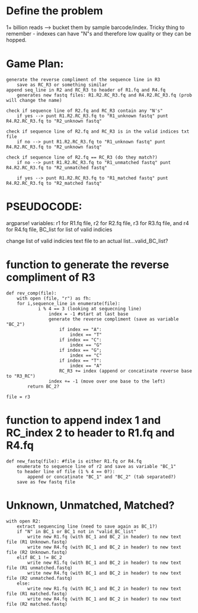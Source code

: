 # Define the problem

1+ billion reads --> bucket them by sample barcode/index. Tricky thing to remember - indexes can have "N"s and therefore low quality or they can be hopped. 

# Game Plan:
    generate the reverse compliment of the sequence line in R3
        save as RC_R3 or something similar
    append seq_line in R2 and RC_R3 to header of R1.fq and R4.fq
        generates new fastq files: R1.R2.RC_R3.fq and R4.R2.RC_R3.fq (prob will change the name)
    
    check if sequence line of R2.fq and RC_R3 contain any "N's"
        if yes --> punt R1.R2.RC_R3.fq to "R1_unknown fastq" punt R4.R2.RC_R3.fq to "R2_unknown fastq"
    
    check if sequence line of R2.fq and RC_R3 is in the valid indices txt file
        if no --> punt R1.R2.RC_R3.fq to "R1_unknown fastq" punt R4.R2.RC_R3.fq to "R2_unknown fastq"

    check if sequence line of R2.fq == RC_R3 (do they match?)
        if no --> punt R1.R2.RC_R3.fq to "R1_unmatched fastq" punt R4.R2.RC_R3.fq to "R2_unmatched fastq"

        if yes --> punt R1.R2.RC_R3.fq to "R1_matched fastq" punt R4.R2.RC_R3.fq to "R2_matched fastq"

# PSEUDOCODE:

argparse! variables: r1 for R1.fq file, r2 for R2.fq file, r3 for R3.fq file, and r4 for R4.fq file, BC_list for list of valid indicies

change list of valid indicies text file to an actual list...valid_BC_list?

# function to generate the reverse compliment of R3
    def rev_comp(file):
        with open (file, "r") as fh:
        for i,sequence_line in enumerate(file):
                i % 4 == 3 (looking at sequecning line)
                    index = -1 #start at last base
                    generate the reverse compliment (save as variable "BC_2")
                        if index == "A":
                            index == "T"
                        if index == "C":
                            index == "G"
                        if index == "G";
                            index == "C"
                        if index == "T":
                            index == "A"
                        RC_R3 += index (append or concatinate reverse base to "R3_RC")
                    index += -1 (move over one base to the left)
            return BC_2?
                
    file = r3


# function to append index 1 and RC_index 2 to header to R1.fq and R4.fq    
    def new_fastq(file): #file is either R1.fq or R4.fq
        enumerate to sequence line of r2 and save as variable "BC_1"
        to header line of file (1 % 4 == 0?):
            append or concatinate "BC_1" and "BC_2" (tab separated?)
        save as few fastq file

# Unknown, Unmatched, Matched?
    with open R2:
        extract sequencing line (need to save again as BC_1?)
        if "N" in BC_1 or BC_1 not in "valid_BC_list"
            write new R1.fq (with BC_1 and BC_2 in header) to new text file (R1 Unknown.fastq)
            write new R4.fq (with BC_1 and BC_2 in header) to new text file (R2 Unknown.fastq)
        elif BC_1 != BC_2
            write new R1.fq (with BC_1 and BC_2 in header) to new text file (R1 unmatched.fastq)
            write new R4.fq (with BC_1 and BC_2 in header) to new text file (R2 unmatched.fastq)
        else:
            write new R1.fq (with BC_1 and BC_2 in header) to new text file (R1 matched.fastq)
            write new R4.fq (with BC_1 and BC_2 in header) to new text file (R2 matched.fastq)









    
        
        
        